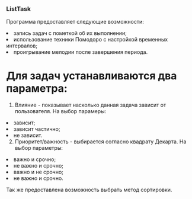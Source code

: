 ### ListTask
Программа предоставляет следующие возможности:
<li> запись задач с пометкой об их выполнении;
<li> использование техники Помодоро с настройкой временных интервалов;
<li> проигрывание мелодии после завершения периода.

# Для задач устанавливаются два параметра:
1. Влияние - показывает насколько данная задача зависит от пользователя.
На выбор парамеры:
<li> зависит;
<li> зависит частично;
<li> не зависит.
  
2. Приоритет/важность - выбирается согласно квадрату Декарта.
На выбор параметры:
<li> важно и срочно;
<li> не важно и срочно;
<li> важно и не срочно;
<li> не важно и срочно.

Так же предоставлена возможность выбрать метод сортировки.
